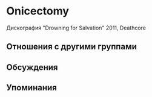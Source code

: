 # Onicectomy

Дискография
"Drowning for Salvation" 2011, Deathcore

## Отношения с другими группами


## Обсуждения


## Упоминания

